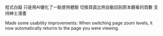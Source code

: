 程式白癡
只是用AI優化了一點使用體驗 
切換頁面比例自動回到原本觀看的頁數
支持紳士漫畫

Made some usability improvements:
When switching page zoom levels, it now automatically returns to the page you were viewing.
